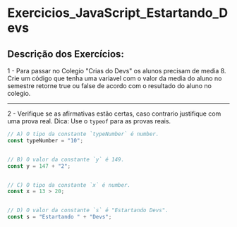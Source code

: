 # Exercicios_JavaScript_Estartando_Devs
## Descrição dos Exercícios:

1 - Para passar no Colegio "Crias do Devs" os alunos precisam de media 8.
Crie um código que tenha uma variavel com o valor da media do aluno no semestre retorne true ou false de acordo com o resultado do aluno no colegio.

---

2 - Verifique se as afirmativas estão certas, caso contrario justifique com uma prova real.
Dica: Use o `typeof` para as provas reais.

```js
// A) O tipo da constante `typeNumber` é number.
const typeNumber = "10";


// B) O valor da constante `y` é 149.
const y = 147 + "2";


// C) O tipo da constante `x` é number.
const x = 13 > 20;


// D) O valor da constante `s` é "Estartando Devs".
const s = "Estartando " + "Devs";

```
